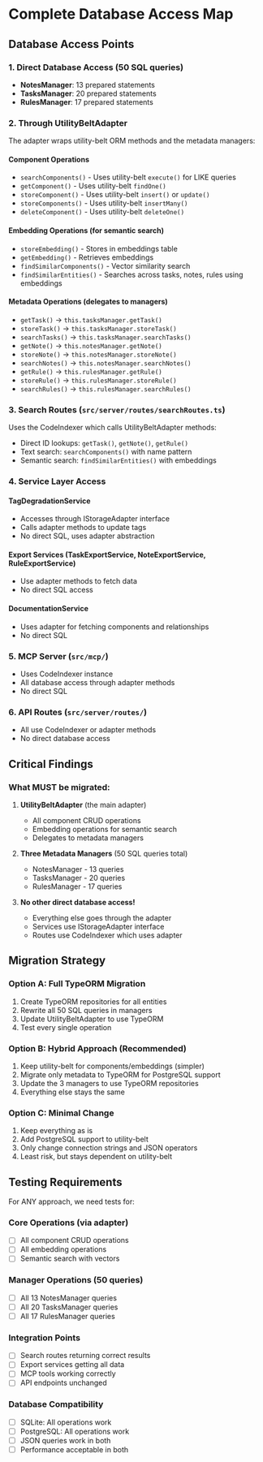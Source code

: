 # Complete Database Access Map

## Database Access Points

### 1. Direct Database Access (50 SQL queries)
- **NotesManager**: 13 prepared statements
- **TasksManager**: 20 prepared statements  
- **RulesManager**: 17 prepared statements

### 2. Through UtilityBeltAdapter
The adapter wraps utility-belt ORM methods and the metadata managers:

#### Component Operations
- `searchComponents()` - Uses utility-belt `execute()` for LIKE queries
- `getComponent()` - Uses utility-belt `findOne()`
- `storeComponent()` - Uses utility-belt `insert()` or `update()`
- `storeComponents()` - Uses utility-belt `insertMany()`
- `deleteComponent()` - Uses utility-belt `deleteOne()`

#### Embedding Operations (for semantic search)
- `storeEmbedding()` - Stores in embeddings table
- `getEmbedding()` - Retrieves embeddings
- `findSimilarComponents()` - Vector similarity search
- `findSimilarEntities()` - Searches across tasks, notes, rules using embeddings

#### Metadata Operations (delegates to managers)
- `getTask()` → `this.tasksManager.getTask()`
- `storeTask()` → `this.tasksManager.storeTask()`
- `searchTasks()` → `this.tasksManager.searchTasks()`
- `getNote()` → `this.notesManager.getNote()`
- `storeNote()` → `this.notesManager.storeNote()`
- `searchNotes()` → `this.notesManager.searchNotes()`
- `getRule()` → `this.rulesManager.getRule()`
- `storeRule()` → `this.rulesManager.storeRule()`
- `searchRules()` → `this.rulesManager.searchRules()`

### 3. Search Routes (`src/server/routes/searchRoutes.ts`)
Uses the CodeIndexer which calls UtilityBeltAdapter methods:
- Direct ID lookups: `getTask()`, `getNote()`, `getRule()`
- Text search: `searchComponents()` with name pattern
- Semantic search: `findSimilarEntities()` with embeddings

### 4. Service Layer Access

#### TagDegradationService
- Accesses through IStorageAdapter interface
- Calls adapter methods to update tags
- No direct SQL, uses adapter abstraction

#### Export Services (TaskExportService, NoteExportService, RuleExportService)
- Use adapter methods to fetch data
- No direct SQL access

#### DocumentationService  
- Uses adapter for fetching components and relationships
- No direct SQL

### 5. MCP Server (`src/mcp/`)
- Uses CodeIndexer instance
- All database access through adapter methods
- No direct SQL

### 6. API Routes (`src/server/routes/`)
- All use CodeIndexer or adapter methods
- No direct database access

## Critical Findings

### What MUST be migrated:

1. **UtilityBeltAdapter** (the main adapter)
   - All component CRUD operations
   - Embedding operations for semantic search
   - Delegates to metadata managers

2. **Three Metadata Managers** (50 SQL queries total)
   - NotesManager - 13 queries
   - TasksManager - 20 queries
   - RulesManager - 17 queries

3. **No other direct database access!**
   - Everything else goes through the adapter
   - Services use IStorageAdapter interface
   - Routes use CodeIndexer which uses adapter

## Migration Strategy

### Option A: Full TypeORM Migration
1. Create TypeORM repositories for all entities
2. Rewrite all 50 SQL queries in managers
3. Update UtilityBeltAdapter to use TypeORM
4. Test every single operation

### Option B: Hybrid Approach (Recommended)
1. Keep utility-belt for components/embeddings (simpler)
2. Migrate only metadata to TypeORM for PostgreSQL support
3. Update the 3 managers to use TypeORM repositories
4. Everything else stays the same

### Option C: Minimal Change
1. Keep everything as is
2. Add PostgreSQL support to utility-belt
3. Only change connection strings and JSON operators
4. Least risk, but stays dependent on utility-belt

## Testing Requirements

For ANY approach, we need tests for:

### Core Operations (via adapter)
- [ ] All component CRUD operations
- [ ] All embedding operations
- [ ] Semantic search with vectors

### Manager Operations (50 queries)
- [ ] All 13 NotesManager queries
- [ ] All 20 TasksManager queries
- [ ] All 17 RulesManager queries

### Integration Points
- [ ] Search routes returning correct results
- [ ] Export services getting all data
- [ ] MCP tools working correctly
- [ ] API endpoints unchanged

### Database Compatibility
- [ ] SQLite: All operations work
- [ ] PostgreSQL: All operations work
- [ ] JSON queries work in both
- [ ] Performance acceptable in both